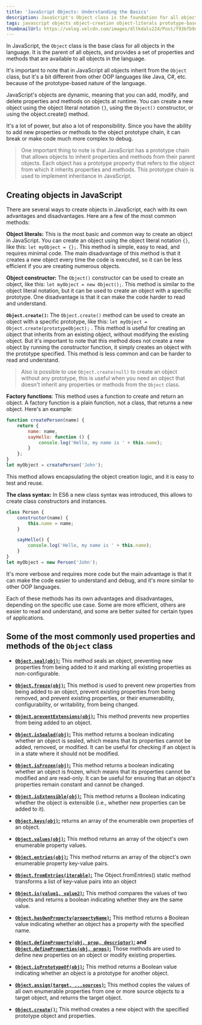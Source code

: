 ```yaml
---
title: 'JavaScript Objects: Understanding the Basics'
description: JavaScript's Object class is the foundation for all objects in the language. This guide provides an overview of the basics of JavaScript objects, including creation methods such as object literals, constructors, and factory functions. Additionally, it covers the prototype-based nature of JavaScript, which allows for dynamic modification of objects, and the ways to leverage inheritance and the prototype chain to organize and extend your code. With this guide, you will have a solid understanding of the building blocks of JavaScript objects.
tags: javascript objects object-creation object-literals prototype-based factory-functions beginner guide dynamic-objects prototype-chain
thumbnailUrl: https://velog.velcdn.com/images/dltkdals224/Post/f93bfb9d-4b72-4297-9058-1d549e4d483a/image.jpeg
---
```


In JavaScript, the `Object` class is the base class for all objects in the language. It is the parent of all objects, and provides a set of properties and methods that are available to all objects in the language.

It's important to note that in JavaScript all objects inherit from the `Object` class, but it's a bit different from other OOP languages like Java, C#, etc. because of the prototype-based nature of the language.

JavaScript's objects are dynamic, meaning that you can add, modify, and delete properties and methods on objects at runtime. You can create a new object using the object literal notation `{}`, using the `Object()` constructor, or using the object.create() method.

It's a lot of power, but also a lot of responsibility. Since you have the ability to add new properties or methods to the object prototype chain, it can break or make code much more complex to debug.

> One important thing to note is that JavaScript has a prototype chain that allows objects to inherit properties and methods from their parent objects. Each object has a prototype property that refers to the object from which it inherits properties and methods. This prototype chain is used to implement inheritance in JavaScript.

## Creating objects in JavaScript

There are several ways to create objects in JavaScript, each with its own advantages and disadvantages. Here are a few of the most common methods:

**Object literals:** This is the most basic and common way to create an object in JavaScript. You can create an object using the object literal notation `{}`, like this: `let myObject = {};`. This method is simple, easy to read, and requires minimal code. The main disadvantage of this method is that it creates a new object every time the code is executed, so it can be less efficient if you are creating numerous objects.

**Object constructor:** The `Object()` constructor can be used to create an object, like this: `let myObject = new Object();`. This method is similar to the object literal notation, but it can be used to create an object with a specific prototype. One disadvantage is that it can make the code harder to read and understand.

**`Object.create()`:** The `Object.create()` method can be used to create an object with a specific prototype, like this: `let myObject = Object.create(prototypeObject);` . This method is useful for creating an object that inherits from an existing object, without modifying the existing object. But it's important to note that this method does not create a new object by running the constructor function, it simply creates an object with the prototype specified. This method is less common and can be harder to read and understand.

> Also is possible to use `Object.create(null)` to create an object without any prototype, this is useful when you need an object that doesn't inherit any properties or methods from the `Object` class.

**Factory functions**: This method uses a function to create and return an object. A factory function is a plain function, not a class, that returns a new object. Here's an example:

```js
function createPerson(name) {
	return {
		name: name,
		sayHello: function () {
			console.log('Hello, my name is ' + this.name);
		}
	};
}
let myObject = createPerson('John');
```

This method allows encapsulating the object creation logic, and it is easy to test and reuse.

**The class syntax:** In ES6 a new class syntax was introduced, this allows to create class constructors and instances.

```js
class Person {
	constructor(name) {
		this.name = name;
	}

	sayHello() {
		console.log('Hello, my name is ' + this.name);
	}
}
let myObject = new Person('John');
```

It's more verbose and requires more code but the main advantage is that it can make the code easier to understand and debug, and it's more similar to other OOP languages.

Each of these methods has its own advantages and disadvantages, depending on the specific use case. Some are more efficient, others are easier to read and understand, and some are better suited for certain types of applications.

## Some of the most commonly used properties and methods of the `Object` class

- **[`Object.seal(obj)`:](https://developer.mozilla.org/en-US/docs/Web/JavaScript/Reference/Global_Objects/Object/seal)** This method seals an object, preventing new properties from being added to it and marking all existing properties as non-configurable.
- **[`Object.freeze(obj)`:](https://developer.mozilla.org/en-US/docs/Web/JavaScript/Reference/Global_Objects/Object/freeze)** This method is used to prevent new properties from being added to an object, prevent existing properties from being removed, and prevent existing properties, or their enumerability, configurability, or writability, from being changed.
- **[`Object.preventExtensions(obj)`:](https://developer.mozilla.org/en-US/docs/Web/JavaScript/Reference/Global_Objects/Object/preventExtensions)** This method prevents new properties from being added to an object.

- **[`Object.isSealed(obj)`:](https://developer.mozilla.org/en-US/docs/Web/JavaScript/Reference/Global_Objects/Object/isSealed)** This method returns a boolean indicating whether an object is sealed, which means that its properties cannot be added, removed, or modified. It can be useful for checking if an object is in a state where it should not be modified.
- **[`Object.isFrozen(obj)`:](https://developer.mozilla.org/en-US/docs/Web/JavaScript/Reference/Global_Objects/Object/isFrozen)** This method returns a boolean indicating whether an object is frozen, which means that its properties cannot be modified and are read-only. It can be useful for ensuring that an object's properties remain constant and cannot be changed.
- **[`Object.isExtensible(obj)`:](https://developer.mozilla.org/en-US/docs/Web/JavaScript/Reference/Global_Objects/Object/isExtensible)** This method returns a Boolean indicating whether the object is extensible (i.e., whether new properties can be added to it).

- **[`Object.keys(obj)`:](https://developer.mozilla.org/en-US/docs/Web/JavaScript/Reference/Global_Objects/Object/keys)** returns an array of the enumerable own properties of an object.
- **[`Object.values(obj)`:](https://developer.mozilla.org/en-US/docs/Web/JavaScript/Reference/Global_Objects/Object/values)** This method returns an array of the object's own enumerable property values.
- **[`Object.entries(obj)`:](https://developer.mozilla.org/en-US/docs/Web/JavaScript/Reference/Global_Objects/Object/entries)** This method returns an array of the object's own enumerable property key-value pairs.
- **[`Object.fromEntries(iterable)`:](https://developer.mozilla.org/en-US/docs/Web/JavaScript/Reference/Global_Objects/Object/fromEntries)** The Object.fromEntries() static method transforms a list of key-value pairs into an object

- **[`Object.is(value1, value2)`:](https://developer.mozilla.org/en-US/docs/Web/JavaScript/Reference/Global_Objects/Object/is)** This method compares the values of two objects and returns a boolean indicating whether they are the same value.

- **[`Object.hasOwnProperty(propertyName)`:](https://developer.mozilla.org/en-US/docs/Web/JavaScript/Reference/Global_Objects/Object/hasOwnProperty)** This method returns a Boolean value indicating whether an object has a property with the specified name.
- **[`Object.defineProperty(obj, prop, descriptor)`:](https://developer.mozilla.org/en-US/docs/Web/JavaScript/Reference/Global_Objects/Object/defineProperty) and [`Object.defineProperties(obj, props)`:](https://developer.mozilla.org/en-US/docs/Web/JavaScript/Reference/Global_Objects/Object/defineProperties)** Those methods are used to define new properties on an object or modify existing properties.
- **[`Object.isPrototypeOf(obj)`:](https://developer.mozilla.org/en-US/docs/Web/JavaScript/Reference/Global_Objects/Object/isPrototypeOf)** This method returns a Boolean value indicating whether an object is a prototype for another object.

- **[`Object.assign(target, ...sources)`:](https://developer.mozilla.org/en-US/docs/Web/JavaScript/Reference/Global_Objects/Object/assign)** This method copies the values of all own enumerable properties from one or more source objects to a target object, and returns the target object.
- **[`Object.create()`:](https://developer.mozilla.org/en-US/docs/Web/JavaScript/Reference/Global_Objects/Object/create)** This method creates a new object with the specified prototype object and properties.
